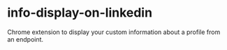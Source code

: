 # info-display-on-linkedin
Chrome extension to display your custom information about a profile from an endpoint.
